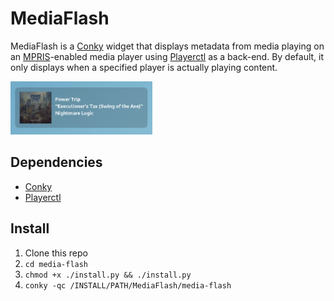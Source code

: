 # MediaFlash

MediaFlash is a [Conky](https://github.com/brndnmtthws/conky) widget that displays metadata from media playing on an [MPRIS](https://specifications.freedesktop.org/mpris-spec/latest)-enabled media player using [Playerctl](https://github.com/altdesktop/playerctl) as a back-end. By default, it only displays when a specified player is actually playing content.

<img src="screenshot.png" width="45%" />

## Dependencies

* [Conky](https://github.com/brndnmtthws/conky)
* [Playerctl](https://github.com/altdesktop/playerctl)

## Install

1. Clone this repo
2. `cd media-flash`
3. `chmod +x ./install.py && ./install.py`
4. `conky -qc /INSTALL/PATH/MediaFlash/media-flash`